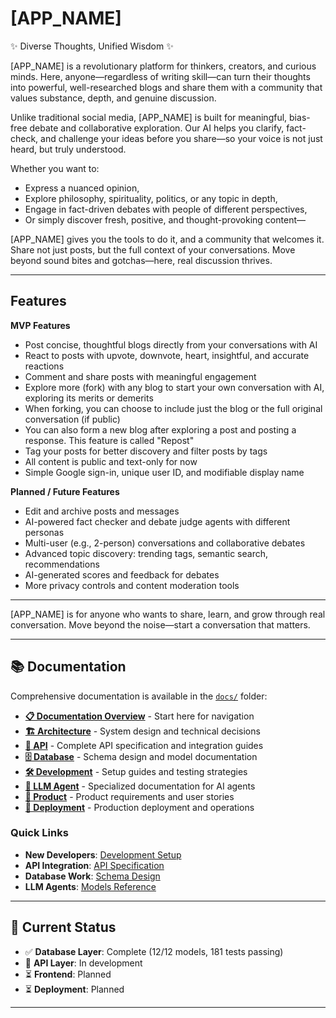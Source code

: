 # [APP_NAME]

✨ Diverse Thoughts, Unified Wisdom ✨

[APP_NAME] is a revolutionary platform for thinkers, creators, and curious minds. Here, anyone—regardless of writing skill—can turn their thoughts into powerful, well-researched blogs and share them with a community that values substance, depth, and genuine discussion.

Unlike traditional social media, [APP_NAME] is built for meaningful, bias-free debate and collaborative exploration. Our AI helps you clarify, fact-check, and challenge your ideas before you share—so your voice is not just heard, but truly understood.

Whether you want to:
- Express a nuanced opinion,
- Explore philosophy, spirituality, politics, or any topic in depth,
- Engage in fact-driven debates with people of different perspectives,
- Or simply discover fresh, positive, and thought-provoking content—

[APP_NAME] gives you the tools to do it, and a community that welcomes it. Share not just posts, but the full context of your conversations. Move beyond sound bites and gotchas—here, real discussion thrives.

---

## Features

**MVP Features**

- Post concise, thoughtful blogs directly from your conversations with AI
- React to posts with upvote, downvote, heart, insightful, and accurate reactions
- Comment and share posts with meaningful engagement
- Explore more (fork) with any blog to start your own conversation with AI, exploring its merits or demerits
- When forking, you can choose to include just the blog or the full original conversation (if public)
- You can also form a new blog after exploring a post and posting a response. This feature is called "Repost"
- Tag your posts for better discovery and filter posts by tags
- All content is public and text-only for now
- Simple Google sign-in, unique user ID, and modifiable display name

**Planned / Future Features**

- Edit and archive posts and messages
- AI-powered fact checker and debate judge agents with different personas
- Multi-user (e.g., 2-person) conversations and collaborative debates
- Advanced topic discovery: trending tags, semantic search, recommendations
- AI-generated scores and feedback for debates
- More privacy controls and content moderation tools

---

[APP_NAME] is for anyone who wants to share, learn, and grow through real conversation. Move beyond the noise—start a conversation that matters.

---

## 📚 Documentation

Comprehensive documentation is available in the [`docs/`](./docs/) folder:

- **[📋 Documentation Overview](./docs/README.md)** - Start here for navigation
- **[🏗️ Architecture](./docs/architecture/)** - System design and technical decisions
- **[🔌 API](./docs/api/)** - Complete API specification and integration guides
- **[🗄️ Database](./docs/database/)** - Schema design and model documentation
- **[🛠️ Development](./docs/development/)** - Setup guides and testing strategies
- **[🤖 LLM Agent](./docs/llm-agent/)** - Specialized documentation for AI agents
- **[📱 Product](./docs/product/)** - Product requirements and user stories
- **[🚀 Deployment](./docs/deployment/)** - Production deployment and operations

### Quick Links
- **New Developers**: [Development Setup](./docs/development/README.md)
- **API Integration**: [API Specification](./docs/api/specification.md)
- **Database Work**: [Schema Design](./docs/database/schema.md)
- **LLM Agents**: [Models Reference](./docs/llm-agent/models-reference.md)

---

## 🚀 Current Status

- ✅ **Database Layer**: Complete (12/12 models, 181 tests passing)
- 🔄 **API Layer**: In development
- ⏳ **Frontend**: Planned
- ⏳ **Deployment**: Planned

---
